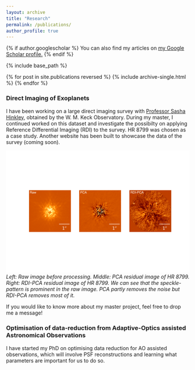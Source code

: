 ```yaml
---
layout: archive
title: "Research"
permalink: /publications/
author_profile: true
---
```


{% if author.googlescholar %}
  You can also find my articles on <u><a href="{{author.googlescholar}}">my Google Scholar profile</a>.</u>
{% endif %}

{% include base_path %}

{% for post in site.publications reversed %}
  {% include archive-single.html %}
{% endfor %}

### Direct Imaging of Exoplanets
I have been working on a large direct imaging survey with [Professor Sasha Hinkley](https://emps.exeter.ac.uk/physics-astronomy/staff/sh573), obtained by the W. M. Keck Observatory. During my master, I continued worked on this dataset and investigate the possibilty on applying Reference Differential Imaging (RDI) to the survey. HR 8799 was chosen as a case study. Another website has been built to showcase the data of the survey (coming soon). 


<p>
    <img src='/images/HR_8799.png' alt>
    <em>Left: Raw image before processing. Middle: PCA residual image of HR 8799. Right: RDI-PCA residual image of HR 8799. We can see that the speckle-pattern is prominent in the raw image. PCA partly removes the noise but RDI-PCA removes most of it.</em>
</p>




If you would like to know more about my master project, feel free to drop me a message!

### Optimisation of data-reduction from Adaptive-Optics assisted Astronomical Observations
I have started my PhD on optimising data reduction for AO assisted observations, which will involve PSF reconstructions and learning what parameters are important for us to do so. 
